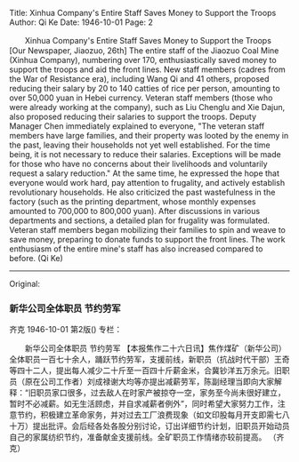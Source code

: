 Title: Xinhua Company's Entire Staff Saves Money to Support the Troops
Author: Qi Ke
Date: 1946-10-01
Page: 2

　　Xinhua Company's Entire Staff
    Saves Money to Support the Troops
    [Our Newspaper, Jiaozuo, 26th] The entire staff of the Jiaozuo Coal Mine (Xinhua Company), numbering over 170, enthusiastically saved money to support the troops and aid the front lines. New staff members (cadres from the War of Resistance era), including Wang Qi and 41 others, proposed reducing their salary by 20 to 140 catties of rice per person, amounting to over 50,000 yuan in Hebei currency. Veteran staff members (those who were already working at the company), such as Liu Chenglu and Xie Dajun, also proposed reducing their salaries to support the troops. Deputy Manager Chen immediately explained to everyone, "The veteran staff members have large families, and their property was looted by the enemy in the past, leaving their households not yet well established. For the time being, it is not necessary to reduce their salaries. Exceptions will be made for those who have no concerns about their livelihoods and voluntarily request a salary reduction." At the same time, he expressed the hope that everyone would work hard, pay attention to frugality, and actively establish revolutionary households. He also criticized the past wastefulness in the factory (such as the printing department, whose monthly expenses amounted to 700,000 to 800,000 yuan). After discussions in various departments and sections, a detailed plan for frugality was formulated. Veteran staff members began mobilizing their families to spin and weave to save money, preparing to donate funds to support the front lines. The work enthusiasm of the entire mine's staff has also increased compared to before.
                                                      (Qi Ke)



<hr /> 

Original: 


### 新华公司全体职员  节约劳军
齐克
1946-10-01
第2版()
专栏：

　　新华公司全体职员
    节约劳军
    【本报焦作二十六日讯】焦作煤矿（新华公司）全体职员一百七十余人，踊跃节约劳军，支援前线，新职员（抗战时代干部）王奇等四十二人，提出每人减少二十斤至一百四十斤薪金米，合冀钞洋五万余元。旧职员（原在公司工作者）刘成禄谢大均等亦提出减薪劳军，陈副经理当即向大家解释：“旧职员家口很多，过去敌人在时家产被掠夺一空，家务至今尚未很好建立，暂时不必减薪。如无生活顾虑，并自求减薪者例外”，同时希望大家努力工作，注意节约，积极建立革命家务，并对过去工厂浪费现象（如文印股每月开支即需七八十万）提出批评。会后经各处各股分别讨论，订出详细节约计划，旧职员开始动员自己的家属纺织节约，准备献金支援前线。全矿职员工作情绪亦较前提高。
                                                      （齐克）
